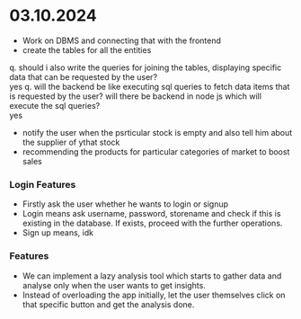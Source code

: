 # 03.10.2024
- Work on DBMS and connecting that with the frontend 
- create the tables for all the entities


q. should i also write the queries for joining the tables, displaying specific data that can be requested by the user?  
yes
q. will the backend be like executing sql queries to fetch data items that is requested by the user? will there be backend in node js which will execute the sql queries?  
yes

- notify the user when the psrticular stock is empty and also tell him about the supplier of ythat stock
- recommending the products for particular categories of market to boost sales

### Login Features
- Firstly ask the user whether he wants to login or signup
- Login means ask username, password, storename and check if this is existing in the database. If exists, proceed with the further operations.
- Sign up means, idk

### Features
- We can implement a lazy analysis tool which starts to gather data and analyse only when the user wants to get insights.
- Instead of overloading the app initially, let the user themselves click on that specific button and get the analysis done.